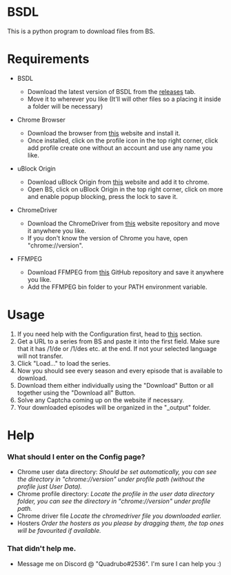 # BSDL
This is a python program to download files from BS.

# Requirements
* BSDL
  * Download the latest version of BSDL from the [releases](https://github.com/Quadrubo/BSDL/releases) tab.
  * Move it to wherever you like (It'll will other files so a placing it inside a folder will be necessary)

* Chrome Browser
  * Download the browser from [this](https://www.google.com/intl/de/chrome) website and install it.
  * Once installed, click on the profile icon in the top right corner, click add profile create one without an account and use any name you like.
    
* uBlock Origin
  * Download uBlock Origin from [this](https://chrome.google.com/webstore/detail/ublock-origin/cjpalhdlnbpafiamejdnhcphjbkeiagm) website and add it to chrome.
  * Open BS, click on uBlock Origin in the top right corner, click on more and enable popup blocking, press the lock to save it.

* ChromeDriver
  * Download the ChromeDriver from [this](https://chromedriver.chromium.org/downloads) website repository and move it anywhere you like.
  * If you don't know the version of Chrome you have, open "chrome://version".
   
* FFMPEG
  * Download FFMPEG from [this](https://github.com/BtbN/FFmpeg-Builds/releases) GitHub repository and save it anywhere you like.
  * Add the FFMPEG bin folder to your PATH environment variable.  
    
# Usage
  1) If you need help with the Configuration first, head to [this](https://github.com/Quadrubo/BSDL/blob/main/README.md#what-should-i-enter-on-the-config-page) section.
  2) Get a URL to a series from BS and paste it into the first field. Make sure that it has /1/de or /1/des etc. at the end. If not your selected language will not transfer.
  3) Click "Load..." to load the series.
  4) Now you should see every season and every episode that is available to download.
  5) Download them either individually using the "Download" Button or all together using the "Download all" Button.
  6) Solve any Captcha coming up on the website if necessary.
  7) Your downloaded episodes will be organized in the "_output" folder.
    
# Help
### What should I enter on the Config page?
  * Chrome user data directory: *Should be set automatically, you can see the directory in "chrome://version" under profile path (without the profile just User Data).*
  * Chrome profile directory: *Locate the profile in the user data directory folder, you can see the directory in "chrome://version" under profile path.*
  * Chrome driver file *Locate the chromedriver file you downloaded earlier.*
  * Hosters *Order the hosters as you please by dragging them, the top ones will be favourited if available.*

### That didn't help me.
  * Message me on Discord @ "Quadrubo#2536". I'm sure I can help you :)
    
